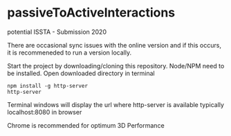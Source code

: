 # passiveToActiveInteractions
potential ISSTA - Submission 2020

There are occasional sync issues with the online version and if this occurs, it is recommeneded to run a version locally.

Start the project by downloading/cloning this repository.
Node/NPM need to be installed.
Open downloaded directory in terminal

```
npm install -g http-server
http-server
```

Terminal windows will display the url where http-server is available 
typically localhost:8080 in browser

Chrome is recommended for optimum 3D Performance 
